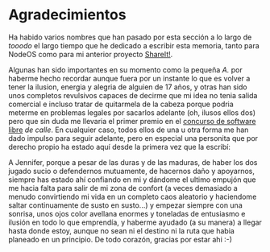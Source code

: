 # Agradecimientos

Ha habido varios nombres que han pasado por esta sección a lo largo de *tooodo*
el largo tiempo que he dedicado a escribir esta memoria, tanto para NodeOS como
para mi anterior proyecto [ShareIt!](https://github.com/ShareIt-project).

Algunas han sido importantes en su momento como la pequeña *A.* por haberme
hecho recordar aunque fuera por un instante lo que es volver a tener la ilusion,
energia y alegria de alguien de 17 años, y otras han sido unos completos
revulsivos capaces de decirme que mi idea no tenia salida comercial e incluso
tratar de quitarmela de la cabeza porque podria meterme en problemas legales por
sacarlos adelante (oh, ilusos ellos dos) pero que sin duda me llevaria el primer
premio en el [concurso de software libre](http://concursosoftwarelibre.org) *de
calle*. En cualquier caso, todos ellos de una u otra forma me han dado impulso
para seguir adelante, pero en especial una personita que por derecho propio ha
estado aquí desde la primera vez que la escribí:

A Jennifer, porque a pesar de las duras y de las maduras, de haber los dos
jugado sucio o defendernos mutuamente, de hacernos daño y apoyarnos, siempre has
estado ahí confiando en mi y dándome el ultimo empujón que me hacia falta para
salir de mi zona de confort (a veces demasiado a menudo convirtiendo mi vida en
un completo caos aleatorio y haciendome saltar continuamente de susto en
susto...) y empezar siempre con una sonrisa, unos ojos color avellana enormes y
toneladas de entusiasmo e ilusión en todo lo que emprendía, y haberme ayudado (a
su manera) a llegar hasta donde estoy, aunque no sean ni el destino ni la ruta
que habia planeado en un principio. De todo corazón, gracias por estar ahi :-)
